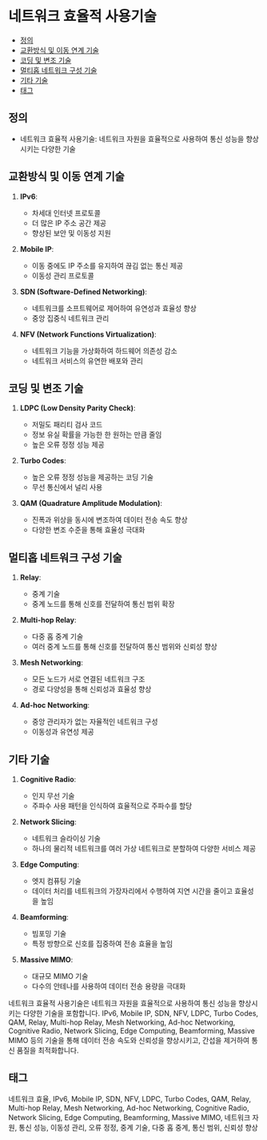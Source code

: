 # 네트워크 효율적 사용기술

<!-- mtoc-start -->

- [정의](#정의)
- [교환방식 및 이동 연계 기술](#교환방식-및-이동-연계-기술)
- [코딩 및 변조 기술](#코딩-및-변조-기술)
- [멀티홉 네트워크 구성 기술](#멀티홉-네트워크-구성-기술)
- [기타 기술](#기타-기술)
- [태그](#태그)

<!-- mtoc-end -->

## 정의

- 네트워크 효율적 사용기술: 네트워크 자원을 효율적으로 사용하여 통신 성능을 향상시키는 다양한 기술

## 교환방식 및 이동 연계 기술

1. **IPv6**:

   - 차세대 인터넷 프로토콜
   - 더 많은 IP 주소 공간 제공
   - 향상된 보안 및 이동성 지원

2. **Mobile IP**:

   - 이동 중에도 IP 주소를 유지하여 끊김 없는 통신 제공
   - 이동성 관리 프로토콜

3. **SDN (Software-Defined Networking)**:

   - 네트워크를 소프트웨어로 제어하여 유연성과 효율성 향상
   - 중앙 집중식 네트워크 관리

4. **NFV (Network Functions Virtualization)**:
   - 네트워크 기능을 가상화하여 하드웨어 의존성 감소
   - 네트워크 서비스의 유연한 배포와 관리

## 코딩 및 변조 기술

1. **LDPC (Low Density Parity Check)**:

   - 저밀도 패리티 검사 코드
   - 정보 유실 확률을 가능한 한 원하는 만큼 줄임
   - 높은 오류 정정 성능 제공

2. **Turbo Codes**:

   - 높은 오류 정정 성능을 제공하는 코딩 기술
   - 무선 통신에서 널리 사용

3. **QAM (Quadrature Amplitude Modulation)**:
   - 진폭과 위상을 동시에 변조하여 데이터 전송 속도 향상
   - 다양한 변조 수준을 통해 효율성 극대화

## 멀티홉 네트워크 구성 기술

1. **Relay**:

   - 중계 기술
   - 중계 노드를 통해 신호를 전달하여 통신 범위 확장

2. **Multi-hop Relay**:

   - 다중 홉 중계 기술
   - 여러 중계 노드를 통해 신호를 전달하여 통신 범위와 신뢰성 향상

3. **Mesh Networking**:

   - 모든 노드가 서로 연결된 네트워크 구조
   - 경로 다양성을 통해 신뢰성과 효율성 향상

4. **Ad-hoc Networking**:
   - 중앙 관리자가 없는 자율적인 네트워크 구성
   - 이동성과 유연성 제공

## 기타 기술

1. **Cognitive Radio**:

   - 인지 무선 기술
   - 주파수 사용 패턴을 인식하여 효율적으로 주파수를 할당

2. **Network Slicing**:

   - 네트워크 슬라이싱 기술
   - 하나의 물리적 네트워크를 여러 가상 네트워크로 분할하여 다양한 서비스 제공

3. **Edge Computing**:

   - 엣지 컴퓨팅 기술
   - 데이터 처리를 네트워크의 가장자리에서 수행하여 지연 시간을 줄이고 효율성을 높임

4. **Beamforming**:

   - 빔포밍 기술
   - 특정 방향으로 신호를 집중하여 전송 효율을 높임

5. **Massive MIMO**:
   - 대규모 MIMO 기술
   - 다수의 안테나를 사용하여 데이터 전송 용량을 극대화

네트워크 효율적 사용기술은 네트워크 자원을 효율적으로 사용하여 통신 성능을 향상시키는 다양한 기술을 포함합니다. IPv6, Mobile IP, SDN, NFV, LDPC, Turbo Codes, QAM, Relay, Multi-hop Relay, Mesh Networking, Ad-hoc Networking, Cognitive Radio, Network Slicing, Edge Computing, Beamforming, Massive MIMO 등의 기술을 통해 데이터 전송 속도와 신뢰성을 향상시키고, 간섭을 제거하여 통신 품질을 최적화합니다.

## 태그

네트워크 효율, IPv6, Mobile IP, SDN, NFV, LDPC, Turbo Codes, QAM, Relay, Multi-hop Relay, Mesh Networking, Ad-hoc Networking, Cognitive Radio, Network Slicing, Edge Computing, Beamforming, Massive MIMO, 네트워크 자원, 통신 성능, 이동성 관리, 오류 정정, 중계 기술, 다중 홉 중계, 통신 범위, 신뢰성 향상
